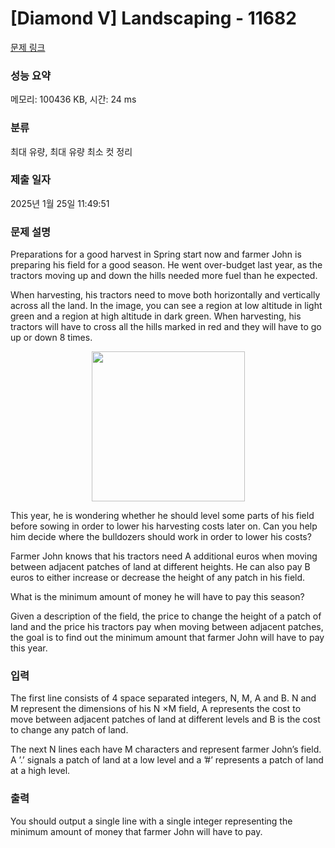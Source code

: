 # [Diamond V] Landscaping - 11682 

[문제 링크](https://www.acmicpc.net/problem/11682) 

### 성능 요약

메모리: 100436 KB, 시간: 24 ms

### 분류

최대 유량, 최대 유량 최소 컷 정리

### 제출 일자

2025년 1월 25일 11:49:51

### 문제 설명

<p>Preparations for a good harvest in Spring start now and farmer John is preparing his field for a good season. He went over-budget last year, as the tractors moving up and down the hills needed more fuel than he expected.</p>

<p>When harvesting, his tractors need to move both horizontally and vertically across all the land. In the image, you can see a region at low altitude in light green and a region at high altitude in dark green. When harvesting, his tractors will have to cross all the hills marked in red and they will have to go up or down 8 times.</p>

<p style="text-align: center;"><img alt="" src="https://onlinejudgeimages.s3-ap-northeast-1.amazonaws.com/problem/11682/1.png" style="height:240px; width:245px"></p>

<p>This year, he is wondering whether he should level some parts of his field before sowing in order to lower his harvesting costs later on. Can you help him decide where the bulldozers should work in order to lower his costs?</p>

<p>Farmer John knows that his tractors need A additional euros when moving between adjacent patches of land at different heights. He can also pay B euros to either increase or decrease the height of any patch in his field.</p>

<p>What is the minimum amount of money he will have to pay this season?</p>

<p>Given a description of the field, the price to change the height of a patch of land and the price his tractors pay when moving between adjacent patches, the goal is to find out the minimum amount that farmer John will have to pay this year.</p>

### 입력 

 <p>The first line consists of 4 space separated integers, N, M, A and B. N and M represent the dimensions of his N ×M field, A represents the cost to move between adjacent patches of land at different levels and B is the cost to change any patch of land.</p>

<p>The next N lines each have M characters and represent farmer John’s field. A ’.’ signals a patch of land at a low level and a ’#’ represents a patch of land at a high level.</p>

### 출력 

 <p>You should output a single line with a single integer representing the minimum amount of money that farmer John will have to pay.</p>

